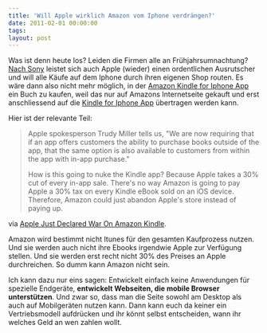 ```yaml
---
title: 'Will Apple wirklich Amazon vom Iphone verdrängen?'
date: 2011-02-01 00:00:00 
tags: 
layout: post
---
```

Was ist denn heute los? Leiden die Firmen alle an Frühjahrsumnachtung? <a href="http://blog.kopis.de/2011/02/01/sony-installiert-eine-backdoor-in-die-ps3/">Nach Sony</a> leistet sich auch Apple (wieder) einen ordentlichen Ausrutscher und will alle Käufe auf dem Iphone durch ihren eigenen Shop routen. Es wäre dann also nicht mehr möglich, in der <a href="http://www.amazon.com/gp/feature.html/ref=kcp_iphone_mkt_lnd?docId=1000301301">Amazon Kindle for Iphone App</a> ein Buch zu kaufen, weil das nur auf Amazons Internetseite gekauft und erst anschliessend auf die <a href="http://www.amazon.com/gp/feature.html/ref=kcp_iphone_mkt_lnd?docId=1000301301">Kindle for Iphone App</a> übertragen werden kann.

Hier ist der relevante Teil:
<blockquote>Apple spokesperson Trudy Miller tells us, "We are now requiring that if an app offers customers the ability to purchase books outside of the app, that the same option is also available to customers from within the app with in-app purchase."

How is this going to nuke the Kindle app? Because Apple takes a 30% cut of every in-app sale. There's no way Amazon is going to pay Apple a 30% tax on every Kindle eBook sold on an iOS device. Therefore, Amazon could just abandon Apple's store instead of paying up.</blockquote>
via <a href="http://www.businessinsider.com/apple-kindle-2011-2?utm_source=twitterfeed&amp;utm_medium=twitter">Apple Just Declared War On Amazon Kindle</a>.

Amazon wird bestimmt nicht Itunes für den gesamten Kaufprozess nutzen. Und sie werden auch nicht ihre Ebooks irgendwie Apple zur Verfügung stellen. Und sie werden erst recht nicht 30% des Preises an Apple durchreichen. So dumm kann Amazon nicht sein.

Ich kann dazu nur eins sagen: Entwickelt einfach keine Anwendungen für spezielle Endgeräte, <strong>entwickelt Webseiten, die mobile Browser unterstützen</strong>. Und zwar so, dass man die Seite sowohl am Desktop als auch auf Mobilgeräten nutzen kann. Dann kann euch da keiner ein Vertriebsmodell aufdrücken und ihr könnt selbst entscheiden, wann ihr welches Geld an wen zahlen wollt.
